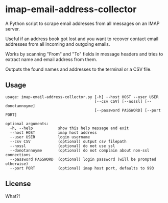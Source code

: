 # imap-email-address-collector

A Python script to scrape email addresses from all messages on an IMAP server.

Useful if an address book got lost and you want to recover contact email addresses from all incoming and outgoing emails.

Works by scanning "From" and "To" fields in message headers and tries to extract name and email address from them.

Outputs the found names and addresses to the terminal or a CSV file.


## Usage

	usage: imap-email-address-collector.py [-h] --host HOST --user USER
	                                       [--csv CSV] [--nossl] [--donotannoyme]
	                                       [--password PASSWORD] [--port PORT]

	optional arguments:
	  -h, --help           show this help message and exit
	  --host HOST          imap host address
	  --user USER          login username
	  --csv CSV            (optional) output csv filepath
	  --nossl              (optional) do not use ssl
	  --donotannoyme       (optional) do not complain about non-ssl connections
	  --password PASSWORD  (optional) login password (will be prompted otherwise)
	  --port PORT          (optional) imap host port, defaults to 993


## License
What?!